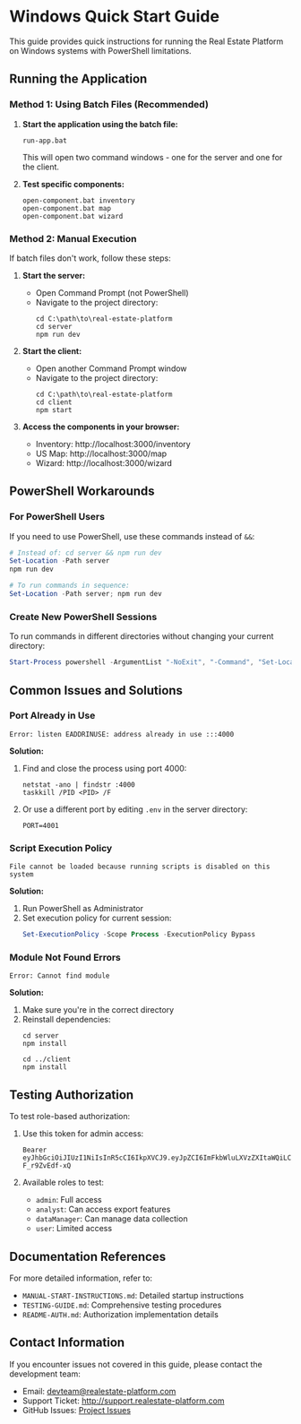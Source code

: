 # Windows Quick Start Guide

This guide provides quick instructions for running the Real Estate Platform on Windows systems with PowerShell limitations.

## Running the Application

### Method 1: Using Batch Files (Recommended)

1. **Start the application using the batch file:**
   ```
   run-app.bat
   ```
   This will open two command windows - one for the server and one for the client.

2. **Test specific components:**
   ```
   open-component.bat inventory
   open-component.bat map
   open-component.bat wizard
   ```

### Method 2: Manual Execution

If batch files don't work, follow these steps:

1. **Start the server:**
   - Open Command Prompt (not PowerShell)
   - Navigate to the project directory:
     ```
     cd C:\path\to\real-estate-platform
     cd server
     npm run dev
     ```

2. **Start the client:**
   - Open another Command Prompt window
   - Navigate to the project directory:
     ```
     cd C:\path\to\real-estate-platform
     cd client
     npm start
     ```

3. **Access the components in your browser:**
   - Inventory: http://localhost:3000/inventory
   - US Map: http://localhost:3000/map
   - Wizard: http://localhost:3000/wizard

## PowerShell Workarounds

### For PowerShell Users

If you need to use PowerShell, use these commands instead of `&&`:

```powershell
# Instead of: cd server && npm run dev
Set-Location -Path server
npm run dev

# To run commands in sequence:
Set-Location -Path server; npm run dev
```

### Create New PowerShell Sessions

To run commands in different directories without changing your current directory:

```powershell
Start-Process powershell -ArgumentList "-NoExit", "-Command", "Set-Location -Path 'C:\path\to\real-estate-platform\server'; npm run dev"
```

## Common Issues and Solutions

### Port Already in Use

```
Error: listen EADDRINUSE: address already in use :::4000
```

**Solution:**
1. Find and close the process using port 4000:
   ```
   netstat -ano | findstr :4000
   taskkill /PID <PID> /F
   ```
   
2. Or use a different port by editing `.env` in the server directory:
   ```
   PORT=4001
   ```

### Script Execution Policy

```
File cannot be loaded because running scripts is disabled on this system
```

**Solution:**
1. Run PowerShell as Administrator
2. Set execution policy for current session:
   ```powershell
   Set-ExecutionPolicy -Scope Process -ExecutionPolicy Bypass
   ```

### Module Not Found Errors

```
Error: Cannot find module
```

**Solution:**
1. Make sure you're in the correct directory
2. Reinstall dependencies:
   ```
   cd server
   npm install
   
   cd ../client
   npm install
   ```

## Testing Authorization

To test role-based authorization:

1. Use this token for admin access:
   ```
   Bearer eyJhbGciOiJIUzI1NiIsInR5cCI6IkpXVCJ9.eyJpZCI6ImFkbWluLXVzZXItaWQiLCJyb2xlIjoiYWRtaW4iLCJlbWFpbCI6ImFkbWluQGV4YW1wbGUuY29tIiwiaWF0IjoxNjI1NDQ5MTIwfQ.tO8SWH9lFgQMGRgxbVh8wd9W4Iq1LH-F_r9ZvEdf-xQ
   ```
   
2. Available roles to test:
   - `admin`: Full access
   - `analyst`: Can access export features
   - `dataManager`: Can manage data collection
   - `user`: Limited access

## Documentation References

For more detailed information, refer to:

- `MANUAL-START-INSTRUCTIONS.md`: Detailed startup instructions
- `TESTING-GUIDE.md`: Comprehensive testing procedures
- `README-AUTH.md`: Authorization implementation details

## Contact Information

If you encounter issues not covered in this guide, please contact the development team:

- Email: devteam@realestate-platform.com
- Support Ticket: http://support.realestate-platform.com
- GitHub Issues: [Project Issues](https://github.com/real-estate-platform/issues) 